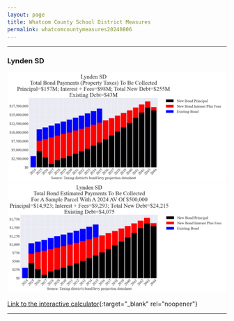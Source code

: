 ```yaml
---
layout: page
title: Whatcom County School District Measures
permalink: whatcomcountymeasures20240806
---
```


___

### Lynden SD

![Lynden SD bond totals chart](pagesManual/LeviesReport/20240806/Lynden.png "Lynden SD bond totals chart")
![Lynden SD bond example parcel chart](pagesManual/LeviesReport/20240806/LyndenParcel.png "Lynden SD bond example parcel chart")

[Link to the interactive calculator](calculator_lynden_20240806_enhanced){:target="_blank" rel="noopener"}

___

